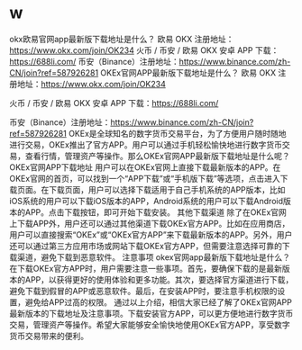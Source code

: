 # w
okx欧易官网app最新版下载地址是什么？ 欧易 OKX 注册地址：https://www.okx.com/join/OK234  火币 / 币安 / 欧易 OKX 安卓 APP 下载：https://688li.com/  币安（Binance）注册地址：https://www.binance.com/zh-CN/join?ref=587926281
OKEx官网APP最新版下载地址是什么？
欧易 OKX 注册地址：https://www.okx.com/join/OK234

火币 / 币安 / 欧易 OKX 安卓 APP 下载：https://688li.com/

币安（Binance）注册地址：https://www.binance.com/zh-CN/join?ref=587926281
OKEx是全球知名的数字货币交易平台，为了方便用户随时随地进行交易，OKEx推出了官方APP。用户可以通过手机轻松愉快地进行数字货币交易，查看行情，管理资产等操作。那么OKEx官网APP最新版下载地址是什么呢？
OKEx官网APP下载地址
用户可以在OKEx官网上直接下载最新版本的APP。在OKEx官网的首页，可以找到一个“APP下载”或“手机版下载”等选项，点击进入下载页面。在下载页面，用户可以选择下载适用于自己手机系统的APP版本，比如iOS系统的用户可以下载iOS版本的APP，Android系统的用户可以下载Android版本的APP。点击下载按钮，即可开始下载安装。
其他下载渠道
除了在OKEx官网上下载APP外，用户还可以通过其他渠道下载OKEx官方APP。比如在应用商店，用户可以直接搜索“OKEx”或“OKEx官方APP”来下载最新版本的APP。另外，用户还可以通过第三方应用市场或网站下载OKEx官方APP，但需要注意选择可靠的下载渠道，避免下载到恶意软件。
注意事项
okex官网app最新版下载地址是什么？
在下载OKEx官方APP时，用户需要注意一些事项。首先，要确保下载的是最新版本的APP，以获得更好的使用体验和更多功能。其次，要选择官方渠道进行下载，避免下载到假冒的APP或恶意软件。最后，在安装APP时，要注意手机权限的设置，避免给APP过高的权限。
通过以上介绍，相信大家已经了解了OKEx官网APP最新版本的下载地址及注意事项。下载安装官方APP，可以更方便地进行数字货币交易，管理资产等操作。希望大家能够安全愉快地使用OKEx官方APP，享受数字货币交易带来的便利。
